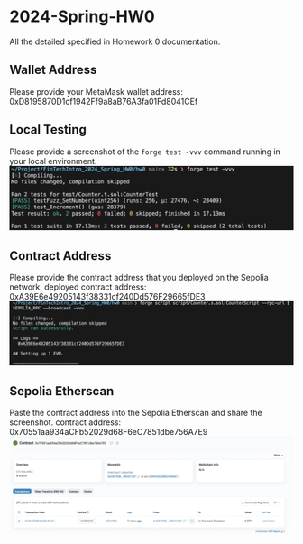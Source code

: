 # 2024-Spring-HW0

All the detailed specified in Homework 0 documentation.

## Wallet Address
Please provide your MetaMask wallet address:
0xD8195870D1cf1942Ff9a8aB76A3fa01Fd8041CEf

## Local Testing
Please provide a screenshot of the `forge test -vvv` command running in your local environment.
![image](image.png)

## Contract Address
Please provide the contract address that you deployed on the Sepolia network.
deployed contract address: 0xA39E6e49205143f38331cf240Dd576F29665fDE3
![image](deployed_contract_address.png)

## Sepolia Etherscan
Paste the contract address into the Sepolia Etherscan and share the screenshot.
contract address: 0x70551aa934aCFb52029d68F6eC7851dbe756A7E9
![image](Sepolia_Etherscan.png)
